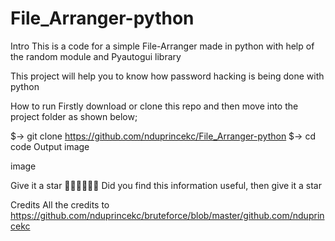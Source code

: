 # File_Arranger-python

Intro
This is a code for a simple File-Arranger made in python with help of the random module and Pyautogui library

This project will help you to know how password hacking is being done with python

How to run
Firstly download or clone this repo and then move into the project folder as shown below;

$-> git clone https://github.com/nduprincekc/File_Arranger-python
$-> cd code
Output
image


image

Give it a star 🎉🎉🎉🎉🎉🎉
Did you find this information useful, then give it a star

Credits
All the credits to https://github.com/nduprincekc/bruteforce/blob/master/github.com/nduprincekc
